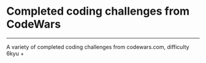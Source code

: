 # Completed coding challenges from CodeWars
-------------------------------------------
A variety of completed coding challenges from codewars.com, difficulty 6kyu +
